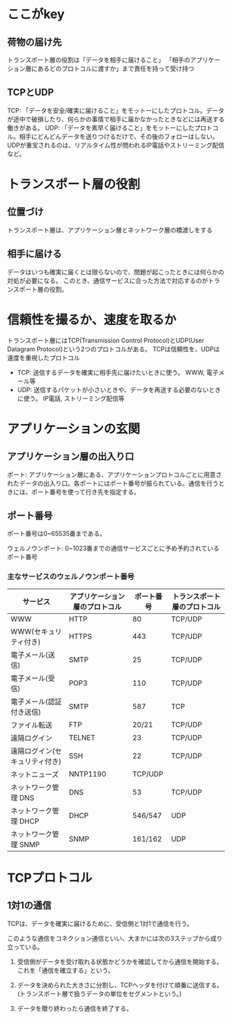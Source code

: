 # ここがkey

## 荷物の届け先
トランスポート層の役割は「データを相手に届けること」
「相手のアプリケーション層にあるどのプロトコルに渡すか」まで責任を持って受け持つ

## TCPとUDP
TCP: 「データを安全/確実に届けること」をモットーにしたプロトコル。データが途中で破損したり、何らかの事情で相手に届かなかったときなどには再送する働きがある。
UDP: 「データを素早く届けること」をモットーにしたプロトコル。相手にどんどんデータを送りつけるだけで、その後のフォローはしない。UDPが重宝されるのは、リアルタイム性が問われるIP電話やストリーミング配信など。

# トランスポート層の役割
## 位置づけ
トランスポート層は、アプリケーション層とネットワーク層の橋渡しをする

## 相手に届ける
データはいつも確実に届くとは限らないので、問題が起こったときには何らかの対処が必要になる。
このとき、通信サービスに合った方法で対応するのがトランスポート層の役割。

# 信頼性を撮るか、速度を取るか
トランスポート層にはTCP(Transmission Control Protocol)とUDP(User Datagram Protocol)という2つのプロトコルがある。
TCPは信頼性を、UDPは速度を重視したプロトコル

- TCP: 送信するデータを確実に相手先に届けたいときに使う。 WWW, 電子メール等
- UDP: 送信するパケットが小さいときや、データを再送する必要のないときに使う。 IP電話, ストリーミング配信等

# アプリケーションの玄関
## アプリケーション層の出入り口
ポート: アプリケーション層にある、アプリケーションプロトコルごとに用意されたデータの出入り口。各ポートにはポート番号が振られている。通信を行うときには、ポート番号を使って行き先を指定する。

## ポート番号
ポート番号は0~65535番まである。

ウェルノウンポート: 0~1023番までの通信サービスごとに予め予約されているポート番号

### 主なサービスのウェルノウンポート番号

|サービス|アプリケーション層のプロトコル|ポート番号|トランスポート層のプロトコル|
--|--|--|--
|WWW|HTTP|80|TCP/UDP|
|WWW(セキュリティ付き)|HTTPS|443|TCP/UDP|
|電子メール(送信)|SMTP|25|TCP/UDP|
|電子メール(受信)|POP3|110|TCP/UDP|
|電子メール(認証付き送信)|SMTP|587|TCP|
|ファイル転送|FTP|20/21|TCP/UDP|
|遠隔ログイン|TELNET|23|TCP/UDP|
|遠隔ログイン(セキュリティ付き)|SSH|22|TCP/UDP|
|ネットニューズ|NNTP1190|TCP/UDP|
|ネットワーク管理 DNS|DNS|53|TCP/UDP|
|ネットワーク管理 DHCP|DHCP|546/547|UDP|
|ネットワーク管理 SNMP|SNMP|161/162|UDP|

# TCPプロトコル

## 1対1の通信
TCPは、データを確実に届けるために、受信側と1対1で通信を行う。

このような通信をコネクション通信といい、大まかには次の3ステップから成り立っている。

1. 受信側がデータを受け取れる状態かどうかを確認してから通信を開始する。
これを「通信を確立する」という。

2. データを決められた大きさに分割し、TCPヘッダを付けて順番に送信する。
(トランスポート層で扱うデータの単位をセグメントという。)

3. データを贈り終わったら通信を終了する。

